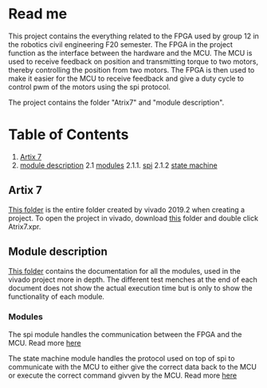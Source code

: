 # Read me
This project contains the everything related to the FPGA used by group 12 in the robotics civil engineering F20 semester.
The FPGA in the project function as the interface between the hardware and the MCU.  The MCU is used to receive feedback on position and transmitting torque to two motors, thereby controlling the position from two motors. The FPGA is then used to make it easier for the MCU to receive feedback and give a duty cycle to control pwm of the motors using the spi protocol.

The project contains the folder "Atrix7" and "module description".

# Table of Contents
1. [Artix 7](#Atrix-7)
2. [module description](#module-description)
2.1 [modules](#modules)
2.1.1. [spi](#spi)
2.1.2 [state machine](#state-machine)

## Artix 7
[This folder](https://github.com/SDU-RB-PRO4-F20-Group-6/VHDL/tree/master/Atrix7) is the entire folder created by vivado 2019.2 when creating a project. To open the project in vivado, download [this](https://github.com/SDU-RB-PRO4-F20-Group-6/VHDL/tree/master/Atrix7) folder and double click Atrix7.xpr.
## Module description
[This folder](https://github.com/SDU-RB-PRO4-F20-Group-6/VHDL/tree/master/module%20description) contains the documentation for all the modules, used in the vivado project more in depth. 
The different test menches at the end of each document does not show the actual execution time but is only to show the functionality of each module.
### Modules
The spi module handles the communication between the FPGA and the MCU. Read more [here](https://github.com/SDU-RB-PRO4-F20-Group-6/VHDL/blob/master/module%20description/spi.md)

The state machine module handles the protocol used on top of spi to communicate with the MCU to either give the correct data back to the MCU or execute the correct command givven by the MCU. Read more [here](https://github.com/SDU-RB-PRO4-F20-Group-6/VHDL/blob/master/module%20description/statemachine.md)
<!--stackedit_data:
eyJoaXN0b3J5IjpbLTEwNjA0MDk2OTUsLTEzNjg4MzE2ODRdfQ
==
-->
